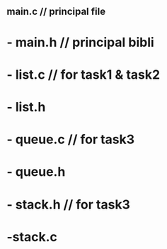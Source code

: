 ## main.c // principal file
#	- main.h // principal bibli
#	- list.c // for task1 & task2
#		- list.h
#	- queue.c // for task3
#		- queue.h
#	- stack.h // for task3
#		-stack.c